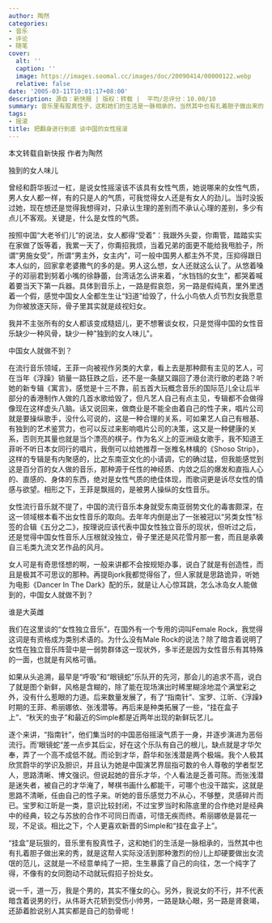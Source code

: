 ```yaml
---
author: 陶然
categories:
- 音乐
- 评论
- 随笔
cover:
  alt: ''
  caption: ''
  image: https://images.soomal.cc/images/doc/20090414/00000122.webp
  relative: false
date: '2005-03-11T10:01:17+08:00'
description: 源自：新快报 | 版权：转载 |  平均/总评分：10.00/10
summary: 音乐里有股真性子，这和她们的生活是一脉相承的，当然其中也有扎着胆子做出来的秀，就是这帮人实际没活到那种激烈的份儿上却硬要做出女流氓的范儿，这就是一不经意单纯了一把，生生暴露了自己的向往，怎一个纯字了得，不像有的女同胞动不动就玩假招子扮处女。说一千，道一万，我是个男的，其实不懂女的心。另外，我说女的不行，并不代表暗含着说男的行，从伟哥大花轿到受伤小帅男，一路是缺心眼，另一路是肾衰竭，还舔着脸说别人其实都是自己的肋骨呢！
tags:
- 摇滚
title: 把翻身进行到底 谈中国的女性摇滚
---
```


本文转载自新快报 作者为陶然

独到的女人味儿

曾经和蔚华扳过一杠，是说女性摇滚该不该具有女性气质，她说哪来的女性气质，男人女人都一样，有的只是人的气质，可我觉得女人还是有女人的劲儿。当时没扳过她，现在想还是觉得我想得对，只承认生理的差别而不承认心理的差别，多少有点儿不客观。关键是，什么是女性的气质。

按照中国“大老爷们儿”的说法，女人都得“受着”：我跟外头耍，你甭管，踏踏实实在家做了饭等着，我累一天了，你甭招我烦，当着兄弟的面更不能给我甩脸子，所谓“男施女受”，所谓“男主外，女主内”，可一般中国男人都主外不灵，压抑得跟日本人似的，回家拿老婆撒气的多的是。男人这么想，女人还就这么认了。从悠着嗓子的邓丽君到努着小嘴的徐静蕾，台湾话怎么讲来着，“水铛铛的女生”，都哭着喊着要当天下第一兵器。具体到音乐上，一路是假哀怨，另一路是假纯真，里外里透着一个假，感觉中国女人全都生生让“妇道”给毁了，什么小鸟依人贞节烈女我愿意为你被放逐天际，骨子里其实就是歧视妇女。

我并不主张所有的女人都该变成糙妞儿，更不想奢谈女权，只是觉得中国的女性音乐缺少一种风骨，缺少一种"独到的女人味儿"。

中国女人就做不到？

在流行音乐领域，王菲一向被视作另类的大拿，看上去是那种颇有主见的艺人，可在当年《浮躁》销量一路狂跌之后，还不是一条腿又蹋回了港台流行歌的老路？听她的新专辑《寓言》，感觉是十三不靠，前五首大玩概念音乐的国际范儿全让后半部分的香港制作人做的几首水歌给毁了，但凡艺人自己有点主见，专辑都不会做得像现在这样虚头八脑。话又说回来，做商业是不能全由着自己的性子来，唱片公司就是要操纵歌手，没什么可说的，这是一种合理的关系，可如果艺人自己有根基、有独到的艺术鉴赏力，也可以反过来影响唱片公司的决策，这又是一种健康的关系，否则充其量也就是当个漂亮的棋子。作为名义上的亚洲级女歌手，我不知道王菲听不听日本女同行的唱片，我倒可以给她推荐一张椎名林檎的《Shoso Strip》，这样的专辑是有内聚感的，比之东南亚文化的小请调，它的确过猛，但我能感觉到这是百分百的女人做的音乐，那种源于任性的神经质、内敛之后的爆发和直指人心的、直感的、身体的东西，绝对是女性气质的绝佳体现，而歌词更是诉尽女性的情感与欲望。相形之下，王菲是飘摇的，是被男人操纵的女性音乐。

女性流行音乐就不提了，中国的流行音乐本身就受东南亚弱势文化的毒害颇深，在这一领域根本看不出女性音乐的取向。去年年内倒是出了一张被冠以“另类女性”标签的合辑《五分之二》，按理说应该代表中国女性独立音乐的现状，但听过之后，还是觉得中国女性音乐人压根就没独立，骨子里还是风花雪月那一套，而且是承袭自三毛类九流文艺作品的风月。

女人可是有奇思怪想的啊，一般来讲都不会按规矩办事，说白了就是有创造性，而且是极其不可思议的那种。再提Bjork我都觉得俗了，但人家就是思路诡异，听她为电影《Dancer In The Dark》配的乐，就是让人心惊耳跳，怎么冰岛女人能做到的，中国女人就做不到？

谁是大英雌

我们在这里谈的“女性独立音乐”，在国外有一个专用的词叫Female Rock，我觉得这词是有资格成为类别术语的。为什么没有Male Rock的说法？除了暗含着说明了女性在独立音乐阵营中是一弱势群体这一现状外，多半还是因为女性音乐有其特殊的一面，也就是有风格可循。

如果从头追溯，最早是“呼吸”和“眼镜蛇”乐队开的先河，那会儿的追求不高，说白了就是图个新鲜，风格是含糊的，除了能在现场演出时稀里糊涂地混个满堂彩之外，没有什么惹眼的力道。后来数量发展了，有了“指南针”、宝罗、江昕、《浮躁》时期的王菲、希丽娜依、张浅潜等。再后来是种类拓展了一些，“挂在盒子上”、“秋天的虫子”和最近的Simple都是近两年出现的新鲜玩艺儿。

逐个来讲，“指南针”，他们集当时的中国恶俗摇滚气质于一身，并逐步演进为恶俗流行。而‘眼镜蛇“差一点步其后尘，好在这个乐队有自己的根儿，缺点就是才华欠奉，弄了一个高不成低不就。而论到才华，蔚华和张浅潜是两个极端。我个人极其欣赏蔚华的学识及胆识，并且认为她是中国演艺界屈指可数的令人尊敬的学者型艺人，思路清晰、博文强识。但说起她的音乐才华，个人看法是乏善可陈。而张浅潜是迷失者，被自己的才华淹了，琴棋书画什么都能干，可哪个也没干踏实，这就是思路不清晰，任由自己的性子来。听她的音乐感觉力不从心，不够整，灵感碎片而已。宝罗和江昕是一类，意识比较封闭，不过宝罗当时和陈底里的合作绝对是经典中的经典，较之与苏放的合作不可同日而语，可惜无疾而终。希丽娜依是昙花一现，不足谈。相比之下，个人更喜欢新晋的Simple和“挂在盒子上”。

“挂盒”是玩狠的，音乐里有股真性子，这和她们的生活是一脉相承的，当然其中也有扎着胆子做出来的秀，就是这帮人实际没活到那种激烈的份儿上却硬要做出女流氓的范儿，这就是一不经意单纯了一把，生生暴露了自己的向往，怎一个纯字了得，不像有的女同胞动不动就玩假招子扮处女。

说一千，道一万，我是个男的，其实不懂女的心。另外，我说女的不行，并不代表暗含着说男的行，从伟哥大花轿到受伤小帅男，一路是缺心眼，另一路是肾衰竭，还舔着脸说别人其实都是自己的肋骨呢！